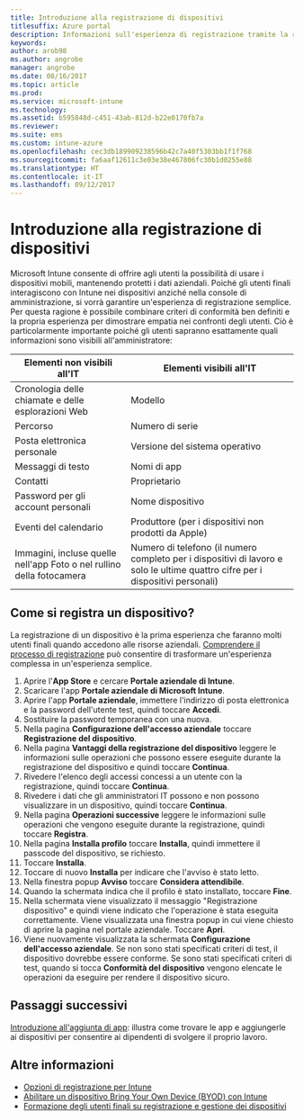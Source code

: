 ```yaml
---
title: Introduzione alla registrazione di dispositivi
titlesuffix: Azure portal
description: Informazioni sull'esperienza di registrazione tramite la registrazione completa di un dispositivo iOS.
keywords: 
author: arob98
ms.author: angrobe
manager: angrobe
ms.date: 08/16/2017
ms.topic: article
ms.prod: 
ms.service: microsoft-intune
ms.technology: 
ms.assetid: b595848d-c451-43ab-812d-b22e0170fb7a
ms.reviewer: 
ms.suite: ems
ms.custom: intune-azure
ms.openlocfilehash: cec3db189909238596b42c7a40f5303bb1f1f768
ms.sourcegitcommit: fa6aaf12611c3e03e38e467806fc30b1d0255e88
ms.translationtype: HT
ms.contentlocale: it-IT
ms.lasthandoff: 09/12/2017
---
```

# <a name="get-started-enrolling-devices"></a>Introduzione alla registrazione di dispositivi

Microsoft Intune consente di offrire agli utenti la possibilità di usare i dispositivi mobili, mantenendo protetti i dati aziendali. Poiché gli utenti finali interagiscono con Intune nei dispositivi anziché nella console di amministrazione, si vorrà garantire un'esperienza di registrazione semplice. Per questa ragione è possibile combinare criteri di conformità ben definiti e la propria esperienza per dimostrare empatia nei confronti degli utenti. Ciò è particolarmente importante poiché gli utenti sapranno esattamente quali informazioni sono visibili all'amministratore:

| Elementi non visibili all'IT | Elementi visibili all'IT |
|---|---|
| Cronologia delle chiamate e delle esplorazioni Web | Modello |
| Percorso | Numero di serie |
| Posta elettronica personale | Versione del sistema operativo |
| Messaggi di testo | Nomi di app |
| Contatti | Proprietario |
| Password per gli account personali | Nome dispositivo |
| Eventi del calendario | Produttore (per i dispositivi non prodotti da Apple) |
| Immagini, incluse quelle nell'app Foto o nel rullino della fotocamera | Numero di telefono (il numero completo per i dispositivi di lavoro e solo le ultime quattro cifre per i dispositivi personali) |

## <a name="how-do-i-enroll-a-device"></a>Come si registra un dispositivo?

La registrazione di un dispositivo è la prima esperienza che faranno molti utenti finali quando accedono alle risorse aziendali. [Comprendere il processo di registrazione](end-user-educate.md) può consentire di trasformare un'esperienza complessa in un'esperienza semplice.

1. Aprire l'**App Store** e cercare **Portale aziendale di Intune**.
2. Scaricare l'app **Portale aziendale di Microsoft Intune**.
3. Aprire l'app **Portale aziendale**, immettere l'indirizzo di posta elettronica e la password dell'utente test, quindi toccare **Accedi**.
4. Sostituire la password temporanea con una nuova.
5. Nella pagina **Configurazione dell'accesso aziendale** toccare **Registrazione del dispositivo**.
6. Nella pagina **Vantaggi della registrazione del dispositivo** leggere le informazioni sulle operazioni che possono essere eseguite durante la registrazione del dispositivo e quindi toccare **Continua**.
7. Rivedere l'elenco degli accessi concessi a un utente con la registrazione, quindi toccare **Continua**.
8. Rivedere i dati che gli amministratori IT possono e non possono visualizzare in un dispositivo, quindi toccare **Continua**.
9. Nella pagina **Operazioni successive** leggere le informazioni sulle operazioni che vengono eseguite durante la registrazione, quindi toccare **Registra**.
10. Nella pagina **Installa profilo** toccare **Installa**, quindi immettere il passcode del dispositivo, se richiesto.
11. Toccare **Installa**.
12. Toccare di nuovo **Installa** per indicare che l'avviso è stato letto.
13. Nella finestra popup **Avviso** toccare **Considera attendibile**.
14. Quando la schermata indica che il profilo è stato installato, toccare **Fine**.
15. Nella schermata viene visualizzato il messaggio "Registrazione dispositivo" e quindi viene indicato che l'operazione è stata eseguita correttamente. Viene visualizzata una finestra popup in cui viene chiesto di aprire la pagina nel portale aziendale. Toccare **Apri**.
16. Viene nuovamente visualizzata la schermata **Configurazione dell'accesso aziendale**. Se non sono stati specificati criteri di test, il dispositivo dovrebbe essere conforme. Se sono stati specificati criteri di test, quando si tocca **Conformità del dispositivo** vengono elencate le operazioni da eseguire per rendere il dispositivo sicuro.

## <a name="next-steps"></a>Passaggi successivi

[Introduzione all'aggiunta di app](get-started-apps.md): illustra come trovare le app e aggiungerle ai dispositivi per consentire ai dipendenti di svolgere il proprio lavoro.

## <a name="learn-more"></a>Altre informazioni

* [Opzioni di registrazione per Intune](enrollment-options.md)
* [Abilitare un dispositivo Bring Your Own Device (BYOD) con Intune](byod-enable.md)
* [Formazione degli utenti finali su registrazione e gestione dei dispositivi](end-user-educate.md)
